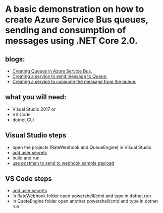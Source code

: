 
# A basic demonstration on how to create Azure Service Bus queues, sending and consumption of messages using .NET Core 2.0.

## blogs:
* [Creating Queues in Azure Service Bus.](https://messagedriven.wordpress.com/2017/08/19/creating-queues-in-azure-service-bus/)
* [Creating a service to send message to Queue.](https://messagedriven.wordpress.com/2017/08/26/sending-and-consuming-messages-in-azure-service-bus)
* [Creating a service to consume the message from the queue.](https://messagedriven.wordpress.com/2017/08/27/sending-and-consuming-messages-in-azure-service-bus-part-2/)

## what you will need:
* Visual Studio 2017
  or
* VS Code
* dotnet CLI

## Visual Studio steps
* open the projects (RateWebhook and QueueEngine) in Visual Studio.
* [add user secrets](https://messagedriven.wordpress.com/2017/09/03/managing-user-secrets/)
* build and run.
* [use postman to send to webhook sample payload](https://messagedriven.wordpress.com/2017/08/26/sending-and-consuming-messages-in-azure-service-bus/)

## VS Code steps
* [add user secrets](https://messagedriven.wordpress.com/2017/09/03/managing-user-secrets/)
* in RateWebhook folder 
  open powershell/cmd and type in dotnet run
* in QuoteEngine folder
  open another powershell/cmd and type in dotnet run


